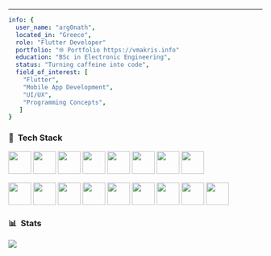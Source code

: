 ****** 

```yaml
info: {
  user_name: "arg0nath",
  located_in: "Greece",
  role: "Flutter Developer"
  portfolio: "🌐 Portfolio https://vmakris.info"
  education: "BSc in Electronic Engineering",
  status: "Turning caffeine into code",
  field_of_interest: [
    "Flutter",
    "Mobile App Development",
    "UI/UX",
    "Programming Concepts",
   ]
}
```

<h3> 🚀 &nbsp;Tech Stack</h3>
<p align="left">
<img src="https://cdn.jsdelivr.net/gh/devicons/devicon@latest/icons/vscode/vscode-original.svg" width="45" height="45" />
<img src="https://cdn.jsdelivr.net/gh/devicons/devicon@latest/icons/flutter/flutter-original.svg" width="45" height="45" />
<img src="https://cdn.jsdelivr.net/gh/devicons/devicon@latest/icons/dart/dart-original.svg" width="45" height="45" />
<img src="https://cdn.jsdelivr.net/gh/devicons/devicon@latest/icons/sqlite/sqlite-original.svg" width="45" height="45" />
<img src="https://cdn.jsdelivr.net/gh/devicons/devicon@latest/icons/firebase/firebase-original.svg" width="45" height="45" />
<img src="https://cdn.jsdelivr.net/gh/devicons/devicon@latest/icons/androidstudio/androidstudio-original.svg" width="45" height="45" />
<img src="https://cdn.jsdelivr.net/gh/devicons/devicon@latest/icons/xcode/xcode-original.svg" width="45" height="45" />
<img src="https://cdn.jsdelivr.net/gh/devicons/devicon@latest/icons/postman/postman-original.svg" width="45" height="45" />



</p>
<p align="left">
<img src="https://cdn.jsdelivr.net/gh/devicons/devicon@latest/icons/supabase/supabase-original.svg" width="45" height="45"  />
<img src="https://cdn.jsdelivr.net/gh/devicons/devicon@latest/icons/linux/linux-original.svg" width="45" height="45" />
<img src="https://cdn.jsdelivr.net/gh/devicons/devicon@latest/icons/python/python-original.svg" width="45" height="45"/>
<img src="https://cdn.jsdelivr.net/gh/devicons/devicon@latest/icons/anaconda/anaconda-original.svg"width="45" height="45" /> 
<img src="https://cdn.jsdelivr.net/gh/devicons/devicon@latest/icons/nodejs/nodejs-plain-wordmark.svg" width="45" height="45" />
<img src="https://cdn.jsdelivr.net/gh/devicons/devicon@latest/icons/nodemon/nodemon-original.svg"width="45" height="45" />
<img src="https://cdn.jsdelivr.net/gh/devicons/devicon@latest/icons/postgresql/postgresql-plain.svg" width="45" height="45" />
<img src="https://cdn.jsdelivr.net/gh/devicons/devicon@latest/icons/jira/jira-original.svg"width="45" height="45" />
<img src="https://cdn.jsdelivr.net/gh/devicons/devicon@latest/icons/photoshop/photoshop-original.svg" width="45" height="45" />





</p>
<p align="left">


</p>
<p align="left">

<h3> 📊 &nbsp;Stats</h3>

![](https://nirzak-streak-stats.vercel.app/?user=arg0nath&theme=dark&hide_border=true)<br/>


<!-- Proudly created with GPRM ( https://gprm.itsvg.in ) -->
